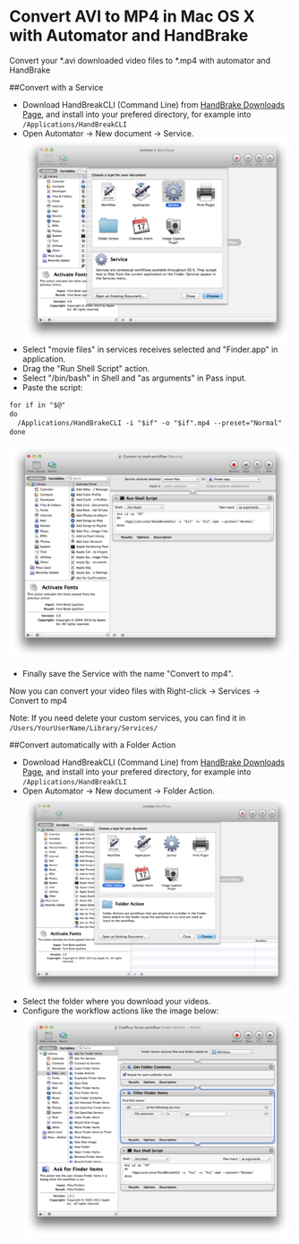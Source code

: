 Convert AVI to MP4 in Mac OS X with Automator and HandBrake
===========================================================

Convert your *.avi downloaded video files to *.mp4 with automator and HandBrake


##Convert with a Service

- Download HandBreakCLI (Command Line) from [HandBrake Downloads Page](http://handbrake.fr/downloads.php), and install into your prefered directory, for example into ```/Applications/HandBreakCLI```
- Open Automator -> New document -> Service.  
![Automator](Screenshots/automator_service_wizard.png)
- Select "movie files" in services receives selected and "Finder.app" in application.
- Drag the "Run Shell Script" action.
- Select "/bin/bash" in Shell and "as arguments" in Pass input. 
- Paste the script:

```shell
for if in "$@"
do
  /Applications/HandBrakeCLI -i "$if" -o "$if".mp4 --preset="Normal"
done
```
![Automator](Screenshots/automator_converter_service.png)
- Finally save the Service with the name "Convert to mp4".

Now you can convert your video files with Right-click -> Services -> Convert to mp4

Note: If you need delete your custom services, you can find it in ```/Users/YourUserName/Library/Services/```

##Convert automatically with a Folder Action

- Download HandBreakCLI (Command Line) from [HandBrake Downloads Page](http://handbrake.fr/downloads.php), and install into your prefered directory, for example into ```/Applications/HandBreakCLI```
- Open Automator -> New document -> Folder Action.  
![Automator](Screenshots/automator_folder_action_wizard.png)
- Select the folder where you download your videos.
- Configure the workflow actions like the image below:  
![Automator](Screenshots/automator_converter_folder_action.png)
